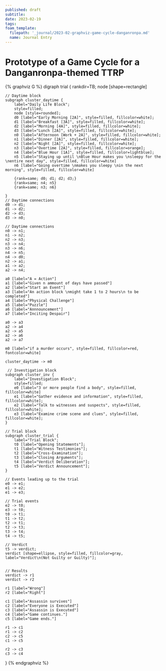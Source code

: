 ```yaml
---
published: draft
subtitle:
date: 2023-02-19
tags:
foam_template:
  filepath: '_journal/2023-02-graphviz-game-cycle-danganronpa.md'
  name: Journal Entry
---
```


# Prototype of a Game Cycle for a Danganronpa-themed TTRP

{% graphviz G %}
digraph trial {
    rankdir=TB;
    node [shape=rectangle]

    // Daytime block
    subgraph cluster_daytime {
        label="Daily Life Block";
        style=filled;
        node [style=rounded];
        d0 [label="Early Morning [2A]", style=filled, fillcolor=white];
        d1 [label="Breakfast [3A]", style=filled, fillcolor=white];
        d2 [label="Morning [4A]", style=filled, fillcolor=white];
        d3 [label="Lunch [2A]", style=filled, fillcolor=white];
        n0 [label="Afternoon [Work + 2A]", style=filled, fillcolor=white];
        n1 [label="Dinner [2A]", style=filled, fillcolor=white];
        n2 [label="Night [2A]", style=filled, fillcolor=white];
        n3 [label="Overtime [2A]", style=filled, fillcolor=orange];
        n4 [label="Blue Hour [1A]", style=filled, fillcolor=lightblue];
        n5 [label="Staying up until \nBlue Hour makes you \nsleepy for the \nentire next day", style=filled, fillcolor=white]
        n6 [label="Going overtime \nmakes you sleepy \nin the next morning", style=filled, fillcolor=white]
        
        {rank=same; d0; d1; d2; d3;}
        {rank=same; n4; n5}               
        {rank=same; n3; n6}   

    }
    // Daytime connections
    d0 -> d1;
    d1 -> d2;
    d2 -> d3;
    d3 -> n0;
    
    // Daytime connections
    n0 -> n1;
    n1 -> n2;
    n2 -> n3;
    n3 -> n4;
    n3 -> n6;
    n4 -> n5;
    n4 -> d0;
    n2 -> a1;
    a1 -> a2;
    a2 -> n4;
    
    a0 [label="A = Action"]
    a1 [label="Given n ammount of days have passed"]
    a2 [label="Start an Event"]
    a3 [label="An action block \nmight take 1 to 2 hours\n to be completed"]
    a4 [label="Physical Challenge"]
    a5 [label="Puzzle"]
    a6 [label="Annnouncement"]
    a7 [label="Inciting Despair"]
    
    a0 -> a3
    a2 -> a4
    a2 -> a5
    a2 -> a6
    a2 -> a7
    
    m0 [label="if a murder occurs", style=filled, fillcolor=red, fontcolor=white]
    
    cluster_daytime -> m0
    
     // Investigation block
    subgraph cluster_inv {
        label="Investigation Block";
        style=filled;
        e0 [label="3 or more people find a body", style=filled, fillcolor=white]
        e1 [label="Gather evidence and information", style=filled, fillcolor=white];
        e2 [label="Talk to witnesses and suspects", style=filled, fillcolor=white];
        e3 [label="Examine crime scene and clues", style=filled, fillcolor=white];
    }

    // Trial block
    subgraph cluster_trial {
        label="Trial Block";
        t0 [label="Opening Statements"];
        t1 [label="Witness Testimonies"];
        t2 [label="Cross-Examination"];
        t3 [label="Closing Arguments"];
        t4 [label="Verdict Deliberation"];
        t5 [label="Verdict Announcement"];
    }

    // Events leading up to the trial
    e0 -> e1;
    e1 -> e2;
    e1 -> e3;

    // Trial events
    e2 -> t0;
    e3 -> t0;
    t0 -> t1;
    t1 -> t2;
    t2 -> t1;
    t2 -> t3;
    t3 -> t4;
    t4 -> t5;

    // Verdict
    t5 -> verdict;
    verdict [shape=ellipse, style=filled, fillcolor=gray, label="Verdict\n(Not Guilty or Guilty)"];
    

    // Results
    verdict -> r1
    verdict -> r2
    
    r1 [label="Wrong"]
    r2 [label="Right"]
    
    c1 [label="Assassin survives"]
    c2 [label="Everyone is Executed"]
    c3 [label="Assassin is Executed"]
    c4 [label="Game continues."]
    c5 [label="Game ends."]
    
    r1 -> c1
    r1 -> c2
    c2 -> c5
    c1 -> c5
    
    r2 -> c3
    c3 -> c4
}
{% endgraphviz %}



